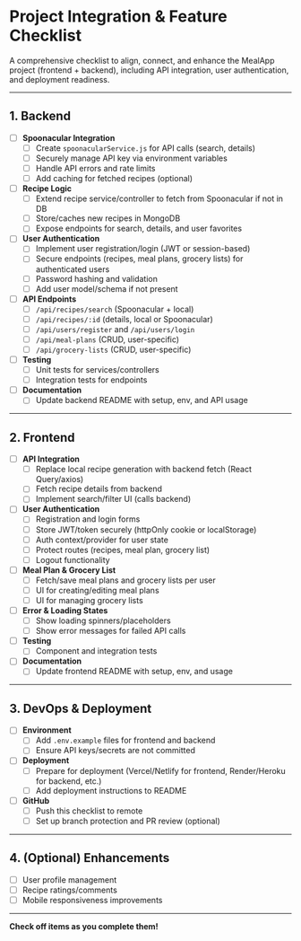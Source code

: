 # Project Integration & Feature Checklist

A comprehensive checklist to align, connect, and enhance the MealApp project (frontend + backend), including API integration, user authentication, and deployment readiness.

---

## 1. Backend

- [ ] **Spoonacular Integration**
  - [ ] Create `spoonacularService.js` for API calls (search, details)
  - [ ] Securely manage API key via environment variables
  - [ ] Handle API errors and rate limits
  - [ ] Add caching for fetched recipes (optional)
- [ ] **Recipe Logic**
  - [ ] Extend recipe service/controller to fetch from Spoonacular if not in DB
  - [ ] Store/caches new recipes in MongoDB
  - [ ] Expose endpoints for search, details, and user favorites
- [ ] **User Authentication**
  - [ ] Implement user registration/login (JWT or session-based)
  - [ ] Secure endpoints (recipes, meal plans, grocery lists) for authenticated users
  - [ ] Password hashing and validation
  - [ ] Add user model/schema if not present
- [ ] **API Endpoints**
  - [ ] `/api/recipes/search` (Spoonacular + local)
  - [ ] `/api/recipes/:id` (details, local or Spoonacular)
  - [ ] `/api/users/register` and `/api/users/login`
  - [ ] `/api/meal-plans` (CRUD, user-specific)
  - [ ] `/api/grocery-lists` (CRUD, user-specific)
- [ ] **Testing**
  - [ ] Unit tests for services/controllers
  - [ ] Integration tests for endpoints
- [ ] **Documentation**
  - [ ] Update backend README with setup, env, and API usage

---

## 2. Frontend

- [ ] **API Integration**
  - [ ] Replace local recipe generation with backend fetch (React Query/axios)
  - [ ] Fetch recipe details from backend
  - [ ] Implement search/filter UI (calls backend)
- [ ] **User Authentication**
  - [ ] Registration and login forms
  - [ ] Store JWT/token securely (httpOnly cookie or localStorage)
  - [ ] Auth context/provider for user state
  - [ ] Protect routes (recipes, meal plan, grocery list)
  - [ ] Logout functionality
- [ ] **Meal Plan & Grocery List**
  - [ ] Fetch/save meal plans and grocery lists per user
  - [ ] UI for creating/editing meal plans
  - [ ] UI for managing grocery lists
- [ ] **Error & Loading States**
  - [ ] Show loading spinners/placeholders
  - [ ] Show error messages for failed API calls
- [ ] **Testing**
  - [ ] Component and integration tests
- [ ] **Documentation**
  - [ ] Update frontend README with setup, env, and usage

---

## 3. DevOps & Deployment

- [ ] **Environment**
  - [ ] Add `.env.example` files for frontend and backend
  - [ ] Ensure API keys/secrets are not committed
- [ ] **Deployment**
  - [ ] Prepare for deployment (Vercel/Netlify for frontend, Render/Heroku for backend, etc.)
  - [ ] Add deployment instructions to README
- [ ] **GitHub**
  - [ ] Push this checklist to remote
  - [ ] Set up branch protection and PR review (optional)

---

## 4. (Optional) Enhancements
- [ ] User profile management
- [ ] Recipe ratings/comments
- [ ] Mobile responsiveness improvements

---

**Check off items as you complete them!** 